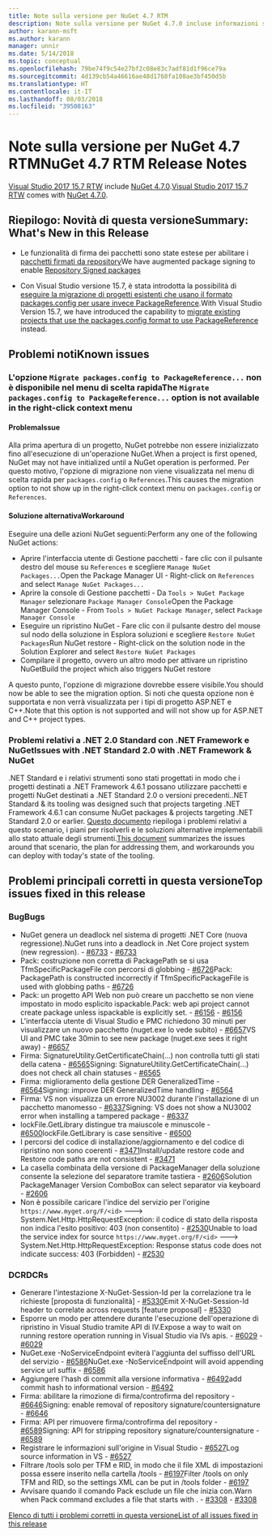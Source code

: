 ```yaml
---
title: Note sulla versione per NuGet 4.7 RTM
description: Note sulla versione per NuGet 4.7.0 incluse informazioni su problemi noti, correzioni di bug e DCR.
author: karann-msft
ms.author: karann
manager: unnir
ms.date: 5/14/2018
ms.topic: conceptual
ms.openlocfilehash: 79be74f9c54e27bf2c08e83c7adf81d1f96ce79a
ms.sourcegitcommit: 4d139cb54a46616ae48d1768fa108ae3bf450d5b
ms.translationtype: HT
ms.contentlocale: it-IT
ms.lasthandoff: 08/03/2018
ms.locfileid: "39508163"
---
```

# <a name="nuget-47-rtm-release-notes"></a><span data-ttu-id="6b578-103">Note sulla versione per NuGet 4.7 RTM</span><span class="sxs-lookup"><span data-stu-id="6b578-103">NuGet 4.7 RTM Release Notes</span></span>

<span data-ttu-id="6b578-104">[Visual Studio 2017 15.7 RTW](https://www.visualstudio.com/news/releasenotes/vs2017-relnotes) include [NuGet 4.7.0](https://dist.nuget.org/win-x86-commandline/v4.7.0/nuget.exe).</span><span class="sxs-lookup"><span data-stu-id="6b578-104">[Visual Studio 2017 15.7 RTW](https://www.visualstudio.com/news/releasenotes/vs2017-relnotes) comes with [NuGet 4.7.0](https://dist.nuget.org/win-x86-commandline/v4.7.0/nuget.exe).</span></span>

## <a name="summary-whats-new-in-this-release"></a><span data-ttu-id="6b578-105">Riepilogo: Novità di questa versione</span><span class="sxs-lookup"><span data-stu-id="6b578-105">Summary: What's New in this Release</span></span>

* <span data-ttu-id="6b578-106">Le funzionalità di firma dei pacchetti sono state estese per abilitare i [pacchetti firmati da repository](https://github.com/NuGet/Home/wiki/Repository-Signatures)</span><span class="sxs-lookup"><span data-stu-id="6b578-106">We have augmented package signing to enable [Repository Signed packages](https://github.com/NuGet/Home/wiki/Repository-Signatures)</span></span>

* <span data-ttu-id="6b578-107">Con Visual Studio versione 15.7, è stata introdotta la possibilità di [eseguire la migrazione di progetti esistenti che usano il formato packages.config per usare invece PackageReference](https://docs.microsoft.com/en-us/nuget/reference/migrate-packages-config-to-package-reference).</span><span class="sxs-lookup"><span data-stu-id="6b578-107">With Visual Studio Version 15.7, we have introduced the capability to [migrate existing projects that use the packages.config format to use PackageReference](https://docs.microsoft.com/en-us/nuget/reference/migrate-packages-config-to-package-reference) instead.</span></span>

## <a name="known-issues"></a><span data-ttu-id="6b578-108">Problemi noti</span><span class="sxs-lookup"><span data-stu-id="6b578-108">Known issues</span></span>

### <a name="the-migrate-packagesconfig-to-packagereference-option-is-not-available-in-the-right-click-context-menu"></a><span data-ttu-id="6b578-109">L'opzione `Migrate packages.config to PackageReference...` non è disponibile nel menu di scelta rapida</span><span class="sxs-lookup"><span data-stu-id="6b578-109">The `Migrate packages.config to PackageReference...` option is not available in the right-click context menu</span></span>

#### <a name="issue"></a><span data-ttu-id="6b578-110">Problema</span><span class="sxs-lookup"><span data-stu-id="6b578-110">Issue</span></span>

<span data-ttu-id="6b578-111">Alla prima apertura di un progetto, NuGet potrebbe non essere inizializzato fino all'esecuzione di un'operazione NuGet.</span><span class="sxs-lookup"><span data-stu-id="6b578-111">When a project is first opened, NuGet may not have initialized until a NuGet operation is performed.</span></span> <span data-ttu-id="6b578-112">Per questo motivo, l'opzione di migrazione non viene visualizzata nel menu di scelta rapida per `packages.config` o `References`.</span><span class="sxs-lookup"><span data-stu-id="6b578-112">This causes the migration option to not show up in the right-click context menu on `packages.config` or `References`.</span></span>

#### <a name="workaround"></a><span data-ttu-id="6b578-113">Soluzione alternativa</span><span class="sxs-lookup"><span data-stu-id="6b578-113">Workaround</span></span>

<span data-ttu-id="6b578-114">Eseguire una delle azioni NuGet seguenti:</span><span class="sxs-lookup"><span data-stu-id="6b578-114">Perform any one of the following NuGet actions:</span></span>
* <span data-ttu-id="6b578-115">Aprire l'interfaccia utente di Gestione pacchetti - fare clic con il pulsante destro del mouse su `References` e scegliere `Manage NuGet Packages...`</span><span class="sxs-lookup"><span data-stu-id="6b578-115">Open the Package Manager UI - Right-click on `References` and select `Manage NuGet Packages...`</span></span>
* <span data-ttu-id="6b578-116">Aprire la console di Gestione pacchetti - Da `Tools > NuGet Package Manager` selezionare `Package Manager Console`</span><span class="sxs-lookup"><span data-stu-id="6b578-116">Open the Package Manager Console - From `Tools > NuGet Package Manager`, select `Package Manager Console`</span></span>
* <span data-ttu-id="6b578-117">Eseguire un ripristino NuGet - Fare clic con il pulsante destro del mouse sul nodo della soluzione in Esplora soluzioni e scegliere `Restore NuGet Packages`</span><span class="sxs-lookup"><span data-stu-id="6b578-117">Run NuGet restore - Right-click on the solution node in the Solution Explorer and select `Restore NuGet Packages`</span></span>
* <span data-ttu-id="6b578-118">Compilare il progetto, ovvero un altro modo per attivare un ripristino NuGet</span><span class="sxs-lookup"><span data-stu-id="6b578-118">Build the project which also triggers NuGet restore</span></span>

<span data-ttu-id="6b578-119">A questo punto, l'opzione di migrazione dovrebbe essere visibile.</span><span class="sxs-lookup"><span data-stu-id="6b578-119">You should now be able to see the migration option.</span></span> <span data-ttu-id="6b578-120">Si noti che questa opzione non è supportata e non verrà visualizzata per i tipi di progetto ASP.NET e C++.</span><span class="sxs-lookup"><span data-stu-id="6b578-120">Note that this option is not supported and will not show up for ASP.NET and C++ project types.</span></span>

### <a name="issues-with-net-standard-20-with-net-framework--nuget"></a><span data-ttu-id="6b578-121">Problemi relativi a .NET 2.0 Standard con .NET Framework e NuGet</span><span class="sxs-lookup"><span data-stu-id="6b578-121">Issues with .NET Standard 2.0 with .NET Framework & NuGet</span></span>

<span data-ttu-id="6b578-122">.NET Standard e i relativi strumenti sono stati progettati in modo che i progetti destinati a .NET Framework 4.6.1 possano utilizzare pacchetti e progetti NuGet destinati a .NET Standard 2.0 o versioni precedenti.</span><span class="sxs-lookup"><span data-stu-id="6b578-122">.NET Standard & its tooling was designed such that projects targeting .NET Framework 4.6.1 can consume NuGet packages & projects targeting .NET Standard 2.0 or earlier.</span></span> <span data-ttu-id="6b578-123">[Questo documento](https://github.com/dotnet/standard/issues/481) riepiloga i problemi relativi a questo scenario, i piani per risolverli e le soluzioni alternative implementabili allo stato attuale degli strumenti.</span><span class="sxs-lookup"><span data-stu-id="6b578-123">[This document](https://github.com/dotnet/standard/issues/481) summarizes the issues around that scenario, the plan for addressing them, and workarounds you can deploy with today's state of the tooling.</span></span>

## <a name="top-issues-fixed-in-this-release"></a><span data-ttu-id="6b578-124">Problemi principali corretti in questa versione</span><span class="sxs-lookup"><span data-stu-id="6b578-124">Top issues fixed in this release</span></span>

### <a name="bugs"></a><span data-ttu-id="6b578-125">Bug</span><span class="sxs-lookup"><span data-stu-id="6b578-125">Bugs</span></span>

* <span data-ttu-id="6b578-126">NuGet genera un deadlock nel sistema di progetti .NET Core (nuova regressione).</span><span class="sxs-lookup"><span data-stu-id="6b578-126">NuGet runs into a deadlock in .Net Core project system (new regression).</span></span><span data-ttu-id="6b578-127"> - [#6733](https://github.com/NuGet/Home/issues/6733)</span><span class="sxs-lookup"><span data-stu-id="6b578-127"> - [#6733](https://github.com/NuGet/Home/issues/6733)</span></span>
* <span data-ttu-id="6b578-128">Pack: costruzione non corretta di PackagePath se si usa TfmSpecificPackageFile con percorsi di globbing - [#6726](https://github.com/NuGet/Home/issues/6726)</span><span class="sxs-lookup"><span data-stu-id="6b578-128">Pack: PackagePath is constructed incorrectly if TfmSpecificPackageFile is used with globbing paths - [#6726](https://github.com/NuGet/Home/issues/6726)</span></span>
* <span data-ttu-id="6b578-129">Pack: un progetto API Web non può creare un pacchetto se non viene impostato in modo esplicito ispackable.</span><span class="sxs-lookup"><span data-stu-id="6b578-129">Pack: web api project cannot create package unless ispackable is explicitly set.</span></span><span data-ttu-id="6b578-130"> - [#6156](https://github.com/NuGet/Home/issues/6156)</span><span class="sxs-lookup"><span data-stu-id="6b578-130"> - [#6156](https://github.com/NuGet/Home/issues/6156)</span></span>
* <span data-ttu-id="6b578-131">L'interfaccia utente di Visual Studio e PMC richiedono 30 minuti per visualizzare un nuovo pacchetto (nuget.exe lo vede subito) - [#6657](https://github.com/NuGet/Home/issues/6657)</span><span class="sxs-lookup"><span data-stu-id="6b578-131">VS UI and PMC take 30min to see new package (nuget.exe sees it right away) - [#6657](https://github.com/NuGet/Home/issues/6657)</span></span>
* <span data-ttu-id="6b578-132">Firma:  SignatureUtility.GetCertificateChain(...) non controlla tutti gli stati della catena - [#6565](https://github.com/NuGet/Home/issues/6565)</span><span class="sxs-lookup"><span data-stu-id="6b578-132">Signing:  SignatureUtility.GetCertificateChain(...) does not check all chain statuses - [#6565](https://github.com/NuGet/Home/issues/6565)</span></span>
* <span data-ttu-id="6b578-133">Firma: miglioramento della gestione DER GeneralizedTime - [#6564](https://github.com/NuGet/Home/issues/6564)</span><span class="sxs-lookup"><span data-stu-id="6b578-133">Signing:  improve DER GeneralizedTime handling - [#6564](https://github.com/NuGet/Home/issues/6564)</span></span>
* <span data-ttu-id="6b578-134">Firma: VS non visualizza un errore NU3002 durante l'installazione di un pacchetto manomesso - [#6337](https://github.com/NuGet/Home/issues/6337)</span><span class="sxs-lookup"><span data-stu-id="6b578-134">Signing: VS does not show a NU3002 error when installing a tampered package - [#6337](https://github.com/NuGet/Home/issues/6337)</span></span>
* <span data-ttu-id="6b578-135">lockFile.GetLibrary distingue tra maiuscole e minuscole - [#6500](https://github.com/NuGet/Home/issues/6500)</span><span class="sxs-lookup"><span data-stu-id="6b578-135">lockFile.GetLibrary is case sensitive - [#6500](https://github.com/NuGet/Home/issues/6500)</span></span>
* <span data-ttu-id="6b578-136">I percorsi del codice di installazione/aggiornamento e del codice di ripristino non sono coerenti - [#3471](https://github.com/NuGet/Home/issues/3471)</span><span class="sxs-lookup"><span data-stu-id="6b578-136">Install/update restore code and Restore code paths are not consistent - [#3471](https://github.com/NuGet/Home/issues/3471)</span></span>
* <span data-ttu-id="6b578-137">La casella combinata della versione di PackageManager della soluzione consente la selezione del separatore tramite tastiera - [#2606](https://github.com/NuGet/Home/issues/2606)</span><span class="sxs-lookup"><span data-stu-id="6b578-137">Solution PackageManager Version ComboBox can select separator via keyboard - [#2606](https://github.com/NuGet/Home/issues/2606)</span></span>
* <span data-ttu-id="6b578-138">Non è possibile caricare l'indice del servizio per l'origine `https://www.myget.org/F/<id>` ---> System.Net.Http.HttpRequestException: il codice di stato della risposta non indica l'esito positivo: 403 (non consentito) - [#2530](https://github.com/NuGet/Home/issues/2530)</span><span class="sxs-lookup"><span data-stu-id="6b578-138">Unable to load the service index for source `https://www.myget.org/F/<id>` ---> System.Net.Http.HttpRequestException: Response status code does not indicate success: 403 (Forbidden) - [#2530](https://github.com/NuGet/Home/issues/2530)</span></span>

### <a name="dcrs"></a><span data-ttu-id="6b578-139">DCR</span><span class="sxs-lookup"><span data-stu-id="6b578-139">DCRs</span></span>

* <span data-ttu-id="6b578-140">Generare l'intestazione X-NuGet-Session-Id per la correlazione tra le richieste [proposta di funzionalità] - [#5330](https://github.com/NuGet/Home/issues/5330)</span><span class="sxs-lookup"><span data-stu-id="6b578-140">Emit X-NuGet-Session-Id header to correlate across requests [feature proposal] - [#5330](https://github.com/NuGet/Home/issues/5330)</span></span>
* <span data-ttu-id="6b578-141">Esporre un modo per attendere durante l'esecuzione dell'operazione di ripristino in Visual Studio tramite API di IV.</span><span class="sxs-lookup"><span data-stu-id="6b578-141">Expose a way to wait on running restore operation running in Visual Studio via IVs apis.</span></span><span data-ttu-id="6b578-142"> - [#6029](https://github.com/NuGet/Home/issues/6029)</span><span class="sxs-lookup"><span data-stu-id="6b578-142"> - [#6029](https://github.com/NuGet/Home/issues/6029)</span></span>
* <span data-ttu-id="6b578-143">NuGet.exe -NoServiceEndpoint eviterà l'aggiunta del suffisso dell'URL del servizio - [#6586](https://github.com/NuGet/Home/issues/6586)</span><span class="sxs-lookup"><span data-stu-id="6b578-143">NuGet.exe -NoServiceEndpoint will avoid appending service url suffix - [#6586](https://github.com/NuGet/Home/issues/6586)</span></span>
* <span data-ttu-id="6b578-144">Aggiungere l'hash di commit alla versione informativa - [#6492](https://github.com/NuGet/Home/issues/6492)</span><span class="sxs-lookup"><span data-stu-id="6b578-144">add commit hash to informational version - [#6492](https://github.com/NuGet/Home/issues/6492)</span></span>
* <span data-ttu-id="6b578-145">Firma: abilitare la rimozione di firma/controfirma del repository - [#6646](https://github.com/NuGet/Home/issues/6646)</span><span class="sxs-lookup"><span data-stu-id="6b578-145">Signing:  enable removal of repository signature/countersignature - [#6646](https://github.com/NuGet/Home/issues/6646)</span></span>
* <span data-ttu-id="6b578-146">Firma: API per rimuovere firma/controfirma del repository - [#6589](https://github.com/NuGet/Home/issues/6589)</span><span class="sxs-lookup"><span data-stu-id="6b578-146">Signing:  API for stripping repository signature/countersignature - [#6589](https://github.com/NuGet/Home/issues/6589)</span></span>
* <span data-ttu-id="6b578-147">Registrare le informazioni sull'origine in Visual Studio - [#6527](https://github.com/NuGet/Home/issues/6527)</span><span class="sxs-lookup"><span data-stu-id="6b578-147">Log source information in VS - [#6527](https://github.com/NuGet/Home/issues/6527)</span></span>
* <span data-ttu-id="6b578-148">Filtrare /tools solo per TFM e RID, in modo che il file XML di impostazioni possa essere inserito nella cartella /tools - [#6197](https://github.com/NuGet/Home/issues/6197)</span><span class="sxs-lookup"><span data-stu-id="6b578-148">Filter /tools on only TFM and RID, so the settings XML can be put in /tools folder - [#6197](https://github.com/NuGet/Home/issues/6197)</span></span>
* <span data-ttu-id="6b578-149">Avvisare quando il comando Pack esclude un file che inizia con.</span><span class="sxs-lookup"><span data-stu-id="6b578-149">Warn when Pack command excludes a file that starts with .</span></span><span data-ttu-id="6b578-150">  - [#3308](https://github.com/NuGet/Home/issues/3308)</span><span class="sxs-lookup"><span data-stu-id="6b578-150">  - [#3308](https://github.com/NuGet/Home/issues/3308)</span></span>

[<span data-ttu-id="6b578-151">Elenco di tutti i problemi corretti in questa versione</span><span class="sxs-lookup"><span data-stu-id="6b578-151">List of all issues fixed in this release</span></span>](https://github.com/NuGet/Home/issues?q=is%3Aissue+is%3Aclosed+milestone%3A%224.7")

